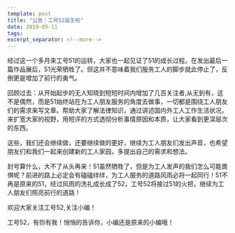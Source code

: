 ```yaml
---
template: post
title: "公告：工号52诞生啦"
date: 2019-05-11
tags: 
excerpt_separator: <!--more-->
---
```


经过这一个多月来工号51的运转，大家也一起见证了51的成长过程。在发出最后一篇作品展后，51光荣牺牲了。但这并不意味着我们服务工人的脚步就此停止了，反倒更是增加了前行的勇气。

回顾过去：从开始起步的无人知晓到短短时间内增加了几百关注者,从无到有，这不是偶然，而是51始终站在为工人朋友服务的角度去做事，一切都是围绕工人朋友们的需求来写文章。帮助大家了解法律知识，通过讲述国内外工人工作生活状况，来扩宽大家的视野，用短评的方式透彻分析事情原因和本质，让大家看到更深层次的东西。

这些，我们还会继续做，还要继续做的更好，继续为工人朋友们发出声音，也希望朋友们和我们一起来创建新的工人家园，多提出自己的需求和想法。

封号算什么，大不了从头再来！51虽然牺牲了，但是为工人发声的我们怎么可能畏惧呢？前进的路上必定会有磕磕绊绊，为工人服务的道路风雨必将一起同行！51不再是原来的51，经过风雨的洗礼成长成了52，工号52将接过51的火把，继续为工人朋友们照亮前行的道路！

欢迎大家关注工号52,关注小编！

工号52，有你有我！悄悄的告诉你，小编还是原来的小编哦！

